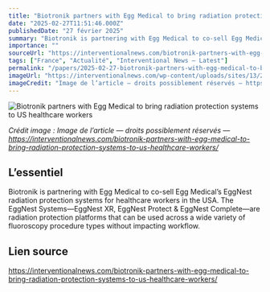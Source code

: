 ```yaml
---
title: "Biotronik partners with Egg Medical to bring radiation protection systems to US healthcare workers"
date: "2025-02-27T11:51:46.000Z"
publishedDate: "27 février 2025"
summary: "Biotronik is partnering with Egg Medical to co-sell Egg Medical’s EggNest radiation protection systems for healthcare workers in the USA. The EggNest Systems—EggNest XR, EggNest Protect &#38; EggNest Complete—are radiation protection platforms that can be used across a wide variety of fluoroscopy procedure types without impacting workflow."
importance: ""
sourceUrl: "https://interventionalnews.com/biotronik-partners-with-egg-medical-to-bring-radiation-protection-systems-to-us-healthcare-workers/"
tags: ["France", "Actualité", "Interventional News — Latest"]
permalink: "/papers/2025-02-27-biotronik-partners-with-egg-medical-to-bring-radiation-protection-systems-to-us-healthcare-workers"
imageUrl: "https://interventionalnews.com/wp-content/uploads/sites/13/2025/02/Medical-students-1024x768-1.jpeg"
imageCredit: "Image de l’article — droits possiblement réservés — https://interventionalnews.com/biotronik-partners-with-egg-medical-to-bring-radiation-protection-systems-to-us-healthcare-workers/"
---
```


![Biotronik partners with Egg Medical to bring radiation protection systems to US healthcare workers](https://interventionalnews.com/wp-content/uploads/sites/13/2025/02/Medical-students-1024x768-1.jpeg)

*Crédit image : Image de l’article — droits possiblement réservés — https://interventionalnews.com/biotronik-partners-with-egg-medical-to-bring-radiation-protection-systems-to-us-healthcare-workers/*

## L’essentiel

Biotronik is partnering with Egg Medical to co-sell Egg Medical’s EggNest radiation protection systems for healthcare workers in the USA. The EggNest Systems—EggNest XR, EggNest Protect &#38; EggNest Complete—are radiation protection platforms that can be used across a wide variety of fluoroscopy procedure types without impacting workflow.

## Lien source

https://interventionalnews.com/biotronik-partners-with-egg-medical-to-bring-radiation-protection-systems-to-us-healthcare-workers/
